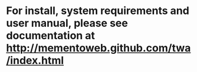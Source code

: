 For install, system requirements and user manual, please see documentation
at http://mementoweb.github.com/twa/index.html
===